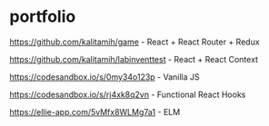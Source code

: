 # portfolio

https://github.com/kalitamih/game - React + React Router + Redux

https://github.com/kalitamih/labinventtest - React + React Context

https://codesandbox.io/s/0my34o123p - Vanilla JS

https://codesandbox.io/s/rj4xk8q2vn  - Functional React Hooks

https://ellie-app.com/5vMfx8WLMg7a1 - ELM
